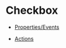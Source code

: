 # Checkbox

* [Properties/Events](xref:FrameworkSystems.FrameworkStudio.General.DevObjects.Form.Designer.ViewModels.CheckBoxDesignViewModel)

* [Actions](xref:FrameworkSystems.FrameworkControls.Actions.CheckboxControlAction)
